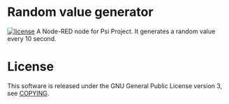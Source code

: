 # Random value generator
[![license](https://img.shields.io/badge/license-GPLv3-blue.svg)](LICENSE)
A Node-RED node for Psi Project.
It generates a random value every 10 second.

# License
This software is released under the GNU General Public License version 3,
see [COPYING](COPYING).
